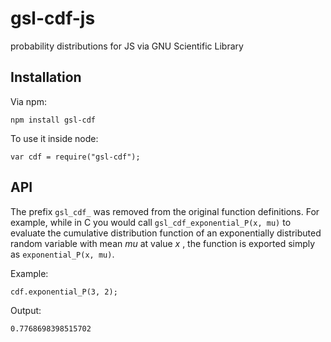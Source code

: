 gsl-cdf-js
====================

probability distributions for JS via GNU Scientific Library

## Installation

Via npm:
```
npm install gsl-cdf
```

To use it inside node:
```
var cdf = require("gsl-cdf");
```

## API

The prefix `gsl_cdf_` was removed from the original function definitions. For example, while in C you would call `gsl_cdf_exponential_P(x, mu)` to evaluate the cumulative distribution function of an exponentially distributed random variable with mean *mu* at value *x* , the function is exported simply as `exponential_P(x, mu)`. 

Example:
```
cdf.exponential_P(3, 2);
```

Output:
```
0.7768698398515702
```
